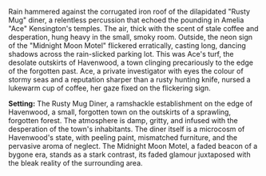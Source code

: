 Rain hammered against the corrugated iron roof of the dilapidated "Rusty Mug" diner, a relentless percussion that echoed the pounding in Amelia "Ace" Kensington's temples.  The air, thick with the scent of stale coffee and desperation, hung heavy in the small, smoky room.  Outside, the neon sign of the "Midnight Moon Motel" flickered erratically, casting long, dancing shadows across the rain-slicked parking lot.  This was Ace's turf, the desolate outskirts of Havenwood, a town clinging precariously to the edge of the forgotten past.  Ace, a private investigator with eyes the colour of stormy seas and a reputation sharper than a rusty hunting knife, nursed a lukewarm cup of coffee, her gaze fixed on the flickering sign.

**Setting:** The Rusty Mug Diner, a ramshackle establishment on the edge of Havenwood, a small, forgotten town on the outskirts of a sprawling, forgotten forest.  The atmosphere is damp, gritty, and infused with the desperation of the town's inhabitants.  The diner itself is a microcosm of Havenwood's state, with peeling paint, mismatched furniture, and the pervasive aroma of neglect.  The Midnight Moon Motel, a faded beacon of a bygone era, stands as a stark contrast, its faded glamour juxtaposed with the bleak reality of the surrounding area.

